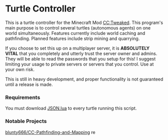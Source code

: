 # Turtle Controller
This is a turtle controller for the Minecraft Mod [CC:Tweaked](https://tweaked.cc/). This program's main purpose is to control several turtles (autonomous agents) on one world simultaneously. Features currently include world caching and pathfinding.
Planned features include strip mining and quarrying.

If you choose to set this up on a multiplayer server, it is **ABSOLUTELY VITAL** that you completely and utterly trust the server owner and admins. They will be able to read the passwords that you setup for this! I suggest limiting your usage to private servers or servers that you control. Use at your own risk.

This is still in heavy development, and proper functionality is not guaranteed until a release is made.

### Requirements
You must download [JSON.lua](https://regex.info/blog/lua/json) to every turtle running this script.

### Notable Projects
[blunty666/CC-Pathfinding-and-Mapping](https://github.com/blunty666/CC-Pathfinding-and-Mapping)
re
